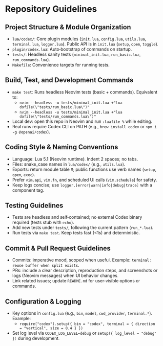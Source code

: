 # Repository Guidelines

## Project Structure & Module Organization
- `lua/codex/`: Core plugin modules (`init.lua`, `config.lua`, `utils.lua`, `terminal.lua`, `logger.lua`). Public API is in `init.lua` (`setup`, `open`, `toggle`).
- `plugin/codex.lua`: Auto‑bootstrap of commands on startup.
- `tests/`: Headless sanity tests (`minimal_init.lua`, `run_basic.lua`, `run_commands.lua`).
- `Makefile`: Convenience targets for running tests.

## Build, Test, and Development Commands
- `make test`: Runs headless Neovim tests (basic + commands). Equivalent to:
  - `nvim --headless -u tests/minimal_init.lua +"lua dofile(\"tests/run_basic.lua\")"`
  - `nvim --headless -u tests/minimal_init.lua +"lua dofile(\"tests/run_commands.lua\")"`
- Local dev: open this repo in Neovim and run `:luafile %` while editing.
- Real runs require Codex CLI on PATH (e.g., `brew install codex` or `npm i -g @openai/codex`).

## Coding Style & Naming Conventions
- Language: Lua 5.1 (Neovim runtime). Indent 2 spaces; no tabs.
- Files: snake_case names in `lua/codex/` (e.g., `utils.lua`).
- Exports: return module table `M`; public functions use verb names (`setup`, `open`, `exec`).
- Prefer `vim.api`, `vim.fn`, and scheduled UI calls (`vim.schedule`) for safety.
- Keep logs concise; use `logger.[error|warn|info|debug|trace]` with a component tag.

## Testing Guidelines
- Tests are headless and self‑contained; no external Codex binary required (tests stub with `echo`).
- Add new tests under `tests/`, following the current pattern (`run_*.lua`).
- Run tests via `make test`. Keep tests fast (<1s) and deterministic.

## Commit & Pull Request Guidelines
- Commits: imperative mood, scoped when useful. Example: `terminal: reuse buffer when split exists`.
- PRs: include a clear description, reproduction steps, and screenshots or logs (Neovim messages) when UI behavior changes.
- Link related issues; update `README.md` for user‑visible options or commands.

## Configuration & Logging
- Key options in `config.lua` (e.g., `bin`, `model`, `cwd_provider`, `terminal.*`). Example:
  - `require("codex").setup({ bin = "codex", terminal = { direction = "vertical", size = 0.4 } })`
- Set log level via `CODEX_LOG_LEVEL=debug` or `setup({ log_level = "debug" })` during development.
